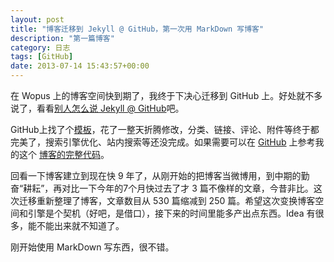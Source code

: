 ```yaml
---
layout: post
title: "博客迁移到 Jekyll @ GitHub，第一次用 MarkDown 写博客"
description: "第一篇博客"
category: 日志
tags: [GitHub]
date: 2013-07-14 15:43:57+00:00
---
```


在 Wopus 上的博客空间快到期了，我终于下决心迁移到 GitHub 上。好处就不多说了，看看[别人怎么说 Jekyll @ GitHub](http://www.besteric.com/2013/05/08/migrate-wordpress-to-jekyll/)吧。

GitHub上找了个[模板](http://webfrogs.me/2012/12/20/use-jekyll/)，花了一整天折腾修改，分类、链接、评论、附件等终于都完美了，搜索引擎优化、站内搜索等还没完成。如果需要可以在 [GitHub](http://www.github.com/Yonsm) 上参考我的这个 [博客的完整代码](http://www.github.com/Yonsm/NET)。

回看一下博客建立到现在快 9 年了，从刚开始的把博客当微博用，到中期的勤奋“耕耘”，再对比一下今年的7个月快过去了才 3 篇不像样的文章，今昔非比。这次迁移重新整理了博客，文章数目从 530 篇缩减到 250 篇。希望这次变换博客空间和引擎是个契机（好吧，是借口），接下来的时间里能多产出点东西。Idea 有很多，能不能出来就不知道了。

刚开始使用 MarkDown 写东西，很不错。